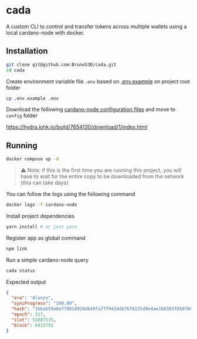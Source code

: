 # cada

A custom CLI to control and transfer tokens across multiple wallets using a local cardano-node with docker.

## Installation

```bash
git clone git@github.com:BrunoS3D/cada.git
cd cada
```

Create environment variable file `.env` based on [.env.example](./.env.example) on project root folder

```bash
cp .env.example .env
```

Download the following [cardano-node configuration files](https://github.com/input-output-hk/cardano-node/blob/master/doc/stake-pool-operations/getConfigFiles_AND_Connect.md) and move to `config` folder

https://hydra.iohk.io/build/7654130/download/1/index.html

## Running

```bash
docker compose up -d
```

> ⚠ Note: if this is the first time you are running this project, you will have to wait for the entire copy to be downloaded from the network (this can take days)

You can follow the logs using the following command

```bash
docker logs -f cardano-node
```

Install project dependencies

```bash
yarn install # or just yarn
```

Register app as global command

```bash
npm link
```

Run a simple cardano-node query

```bash
cada status
```

Expected output

```json
{
  "era": "Alonzo",
  "syncProgress": "100.00",
  "hash": "1bbab59a0a778018928d649fa77f943ddb76f6135d9e4ae168303f050700cff6",
  "epoch": 317,
  "slot": 51887535,
  "block": 6815791
}
```
